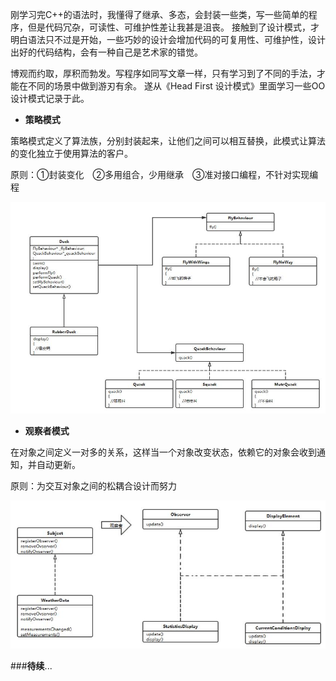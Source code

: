 刚学习完C++的语法时，我懂得了继承、多态，会封装一些类，写一些简单的程序，但是代码冗杂，可读性、可维护性差让我甚是沮丧。
接触到了设计模式，才明白语法只不过是开始，一些巧妙的设计会增加代码的可复用性、可维护性，设计出好的代码结构，会有一种自己是艺术家的错觉。

博观而约取，厚积而勃发。写程序如同写文章一样，只有学习到了不同的手法，才能在不同的场景中做到游刃有余。
遂从《Head First 设计模式》里面学习一些OO设计模式记录于此。

 - **策略模式**
 
 策略模式定义了算法族，分别封装起来，让他们之间可以相互替换，此模式让算法的变化独立于使用算法的客户。

原则：①封装变化　②多用组合，少用继承　③准对接口编程，不针对实现编程

![](https://github.com/nullcanon/Head-First-Design-pattern/blob/master/%E7%AD%96%E7%95%A5%E6%A8%A1%E5%BC%8F/%E7%AD%96%E7%95%A5%E6%A8%A1%E5%BC%8F.jpg)

 - **观察者模式**
 
 在对象之间定义一对多的关系，这样当一个对象改变状态，依赖它的对象会收到通知，并自动更新。
 
 原则：为交互对象之间的松耦合设计而努力
 
 ![](https://github.com/nullcanon/Head-First-Design-pattern/blob/master/%E8%A7%82%E5%AF%9F%E8%80%85%E6%A8%A1%E5%BC%8F/%E8%A7%82%E5%AF%9F%E8%80%85%E6%A8%A1%E5%BC%8F.jpg)


 ###**待续**...
